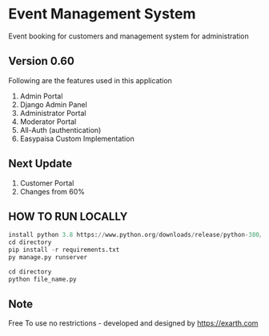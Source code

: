 # Event Management System
Event booking for customers and management system for administration

## Version 0.60
Following are the features used in this application

1. Admin Portal 
3. Django Admin Panel
5. Administrator Portal
6. Moderator Portal
7. All-Auth (authentication)
8. Easypaisa Custom Implementation 

## Next Update
1. Customer Portal
2. Changes from 60%

## HOW TO RUN LOCALLY
```python
install python 3.8 https://www.python.org/downloads/release/python-380/
cd directory
pip install -r requirements.txt
py manage.py runserver

cd directory
python file_name.py
```
## Note
Free To use no restrictions - developed and designed by https://exarth.com
